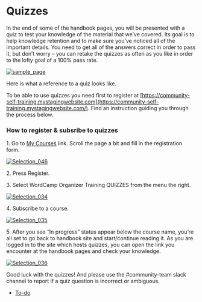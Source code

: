 # Quizzes

In the end of some of the handbook pages, you will be presented with a quiz to test your knowledge of the material that we’ve covered. Its goal is to help knowledge retention and to make sure you’ve noticed all of the important details. You need to get all of the answers correct in order to pass it, but don’t worry – you can retake the quizzes as often as you like in order to the lofty goal of a 100% pass rate.

[![sample_page](https://make.wordpress.org/community/files/2016/08/sample_page.png)](https://make.wordpress.org/community/files/2016/08/sample_page.png)

Here is what a reference to a quiz looks like.

To be able to use quizzes you need first to register at [https://community-self-training.mystagingwebsite.com](https://community-self-training.mystagingwebsite.com/). Find an instruction guiding you through the process below.

### How to register & subsribe to quizzes

1\. Go to [My Courses](https://community-self-training.mystagingwebsite.com/my-courses/) link. Scroll the page a bit and fill in the registration form.

[![Selection_046](https://make.wordpress.org/community/files/2016/08/Selection_046.png)](https://make.wordpress.org/community/files/2016/08/Selection_046.png)

2\. Press Register.

3\. Select WordCamp Organizer Training QUIZZES from the menu the right.

[![Selection_034](https://make.wordpress.org/community/files/2016/08/Selection_034.png)](https://make.wordpress.org/community/files/2016/08/Selection_034.png)

4\. Subscribe to a course.

[![Selection_035](https://make.wordpress.org/community/files/2016/08/Selection_035.png)](https://make.wordpress.org/community/files/2016/08/Selection_035.png)

5. After you see “In progress” status appear below the course name, you’re all set to go back to handbook site and start/continue reading it. As you are logged in to the site which hosts quizzes, you can open the link you encounter at the handbook pages and check your knowledge.

[![Selection_036](https://make.wordpress.org/community/files/2016/08/Selection_036.png)](https://make.wordpress.org/community/files/2016/08/Selection_036.png)

Good luck with the quizzes! And please use the #community-team slack channel to report if a quiz question is incorrect or ambiguous.

*   [To-do](# "To-do")